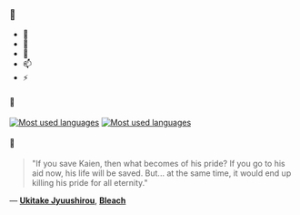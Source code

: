 ### 👋

- 🔭
- 🌱
- 💬
- 📫
- ⚡

#### 🧏

[![Most used languages](https://github-readme-stats-aynah.vercel.app/api/top-langs/?username=aynh&theme=solarized-dark&langs_count=6&layout=compact&hide_title=true)](https://github.com/anuraghazra/github-readme-stats#gh-dark-mode-only)
[![Most used languages](https://github-readme-stats-aynah.vercel.app/api/top-langs/?username=aynh&theme=solarized-light&langs_count=6&layout=compact&hide_title=true)](https://github.com/anuraghazra/github-readme-stats#gh-light-mode-only)

#### 💬

> "If you save Kaien, then what becomes of his pride? If you go to his aid now, his life will be saved. But... at the same time, it would end up killing his pride for all eternity."

&mdash; [**Ukitake Jyuushirou**](https://myanimelist.net/character.php?q=Ukitake%20Jyuushirou&cat=character), [**Bleach**](https://myanimelist.net/search/all?q=Bleach&cat=all)

